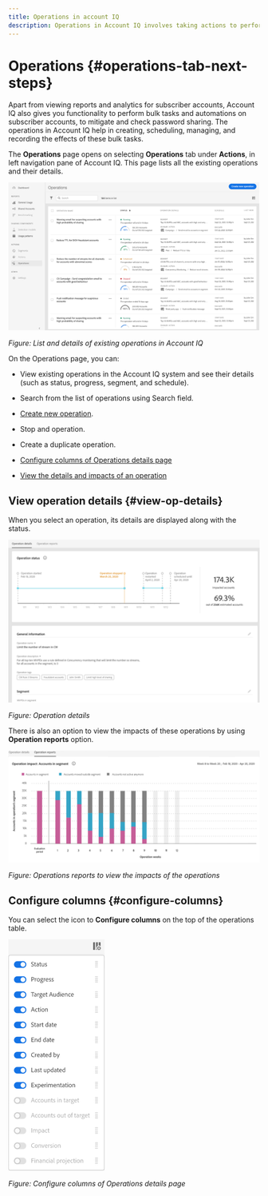 ```yaml
---
title: Operations in account IQ
description: Operations in Account IQ involves taking actions to perform automations and bulk operations on subscriber accounts and track their effects.
---
```


# Operations {#operations-tab-next-steps}

Apart from viewing reports and analytics for subscriber accounts, Account IQ also gives you functionality to perform bulk tasks and automations on subscriber accounts, to mitigate and check password sharing. The operations in Account IQ help in creating, scheduling, managing, and recording the effects of these bulk tasks.

The **Operations** page opens on selecting **Operations** tab under **Actions**, in left navigation pane of Account IQ. This page lists all the existing operations and their details.

![](assets/operations-page.png)

*Figure: List and details of existing operations in Account IQ*

On the Operations page, you can:

* View existing operations in the Account IQ system and see their details (such as status, progress, segment, and schedule).

* Search from the list of operations using Search field.

* [Create new operation](/help/AccountIQ/operation-affecting-user-segment.md).

* Stop and operation.

* Create a duplicate operation.

* [Configure columns of Operations details page](#configure-columns)

* [View the details and impacts of an operation](#view-op-details)

## View operation details {#view-op-details}

When you select an operation, its details are displayed along with the status.

![](assets/operations-details.png)

*Figure: Operation details*

There is also an option to view the impacts of these operations by using **Operation reports** option.

![](assets/operations-effects.png)

*Figure: Operations reports to view the impacts of the operations*

## Configure columns {#configure-columns}

You can select the icon to **Configure columns** on the top of the operations table.

![](assets/config-columns.png)

*Figure: Configure columns of Operations details page*